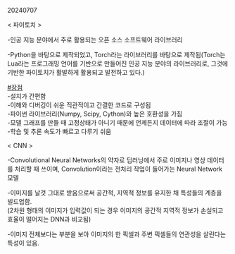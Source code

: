 20240707

< 파이토치 >

-인공 지능 분야에서 주로 활용되는 오픈 소스 소프트웨어 라이브러리

-Python을 바탕으로 제작되었고, Torch라는 라이브러리를 바탕으로 제작됨(Torch는 Lua라는 프로그래밍 언어를 기반으로 만들어진 인공 지능 분야의 라이브러리로, 그것에 기반한 파이토치가 활발하게 활용되고 발전하고 있다.)

[#장점](app://obsidian.md/index.html#%EC%9E%A5%EC%A0%90)  
-설치가 간편함  
-이해와 디버깅이 쉬운 직관적이고 간결한 코드로 구성됨  
-파이썬 라이브러리(Numpy, Scipy, Cython)와 높은 호환성을 가짐  
-모델 그래프를 만들 때 고정상태가 아니기 때문에 언제든지 데이터에 따라 조절이 가능  
-학습 및 추론 속도가 빠르고 다루기 쉬움

< CNN >

-Convolutional Neural Networks의 약자로 딥러닝에서 주로 이미지나 영상 데이터를 처리할 때 쓰이며, Convolution이라는 전처리 작업이 들어가는 Neural Network 모델

-이미지를 날것 그대로 받음으로써 공간적, 지역적 정보를 유지한 채 특성들의 계층을 빌드업함.  
(2차원 형태의 이미지가 입력값이 되는 경우 이미지의 공간적 지역적 정보가 손실되고 효율이 떨어지는 DNN과 비교됨)

-이미지 전체보다는 부분을 보아 이미지의 한 픽셀과 주변 픽셀들의 연관성을 살린다는 특성이 있음.